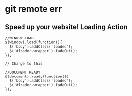 
# git remote err

## Speed up your website! Loading Action



```
//WINDOW LOAD
$(window).load(function(){  
  $('body').addClass('loaded');  
  $('#loader-wrapper').fadeOut();
});

// Change to this

//DOCUMENT READY
$(document).ready(function(){
  $('body').addClass('loaded');
  $('#loader-wrapper').fadeOut();
});

```

